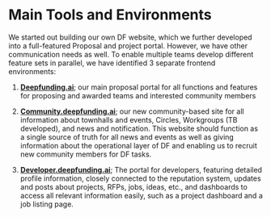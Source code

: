 # Main Tools and Environments

We started out building our own DF website, which we further developed into a full-featured Proposal and project portal. However, we have other communication needs as well. To enable multiple teams develop different feature sets in parallel, we have identified 3 separate frontend environments:

1. **[Deepfunding.ai](https://deepfunding.ai)**; our main proposal portal for all functions and features for proposing and awarded teams and interested community members

2. **[Community.deepfunding.ai](https://community.deepfunding.ai)**; our new community-based site for all information about townhalls and events, Circles, Workgroups (TB developed), and news and notification. This website should function as a single source of truth for all news and events as well as giving information about the operational layer of DF and enabling us to recruit new community members for DF tasks. 

3. **[Developer.deepfunding.ai](https://developer.deepfunding.ai)**; The portal for developers, featuring detailed profile information, closely connected to the reputation system, updates and posts about projects, RFPs, jobs, ideas, etc., and dashboards to access all relevant information easily, such as a project dashboard and a job listing page.

